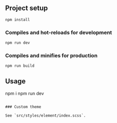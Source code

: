 ## Project setup

```bash
npm install
```

### Compiles and hot-reloads for development

```bash
npm run dev
```

### Compiles and minifies for production

```bash
npm run build
```

## Usage
npm i
npm run dev
```

### Custom theme

See `src/styles/element/index.scss`.
